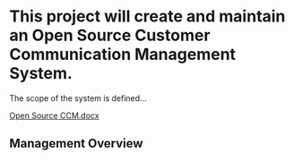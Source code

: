 # This project will create and maintain an Open Source Customer Communication Management System.

The scope of the system is defined...

[Open Source CCM.docx](/.attachments/Open%20Source%20CCM-b4a18fac-b623-4eda-bfa5-d5cecd7195dd.docx)

## Management Overview
